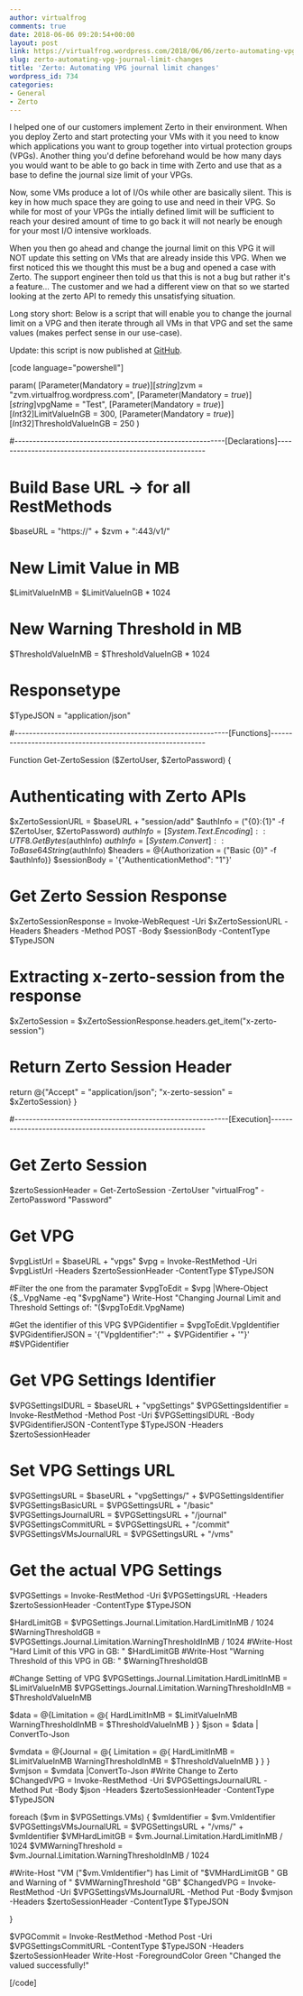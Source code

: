 ```yaml
---
author: virtualfrog
comments: true
date: 2018-06-06 09:20:54+00:00
layout: post
link: https://virtualfrog.wordpress.com/2018/06/06/zerto-automating-vpg-journal-limit-changes/
slug: zerto-automating-vpg-journal-limit-changes
title: 'Zerto: Automating VPG journal limit changes'
wordpress_id: 734
categories:
- General
- Zerto
---
```


I helped one of our customers implement Zerto in their environment. When you deploy Zerto and start protecting your VMs with it you need to know which applications you want to group together into virtual protection groups (VPGs). Another thing you'd define beforehand would be how many days you would want to be able to go back in time with Zerto and use that as a base to define the journal size limit of your VPGs.

<!-- more -->

Now, some VMs produce a lot of I/Os while other are basically silent. This is key in how much space they are going to use and need in their VPG. So while for most of your VPGs the intially defined limit will be sufficient to reach your desired amount of time to go back it will not nearly be enough for your most I/O intensive workloads.

When you then go ahead and change the journal limit on this VPG it will NOT update this setting on VMs that are already inside this VPG. When we first noticed this we thought this must be a bug and opened a case with Zerto. The support engineer then told us that this is not a bug but rather it's a feature... The customer and we had a different view on that so we started looking at the zerto API to remedy this unsatisfying situation.

Long story short: Below is a script that will enable you to change the journal limit on a VPG and then iterate through all VMs in that VPG and set the same values (makes perfect sense in our use-case).

Update: this script is now published at [GitHub](https://github.com/virtualFrog/PowerCLI-Scripts).

[code language="powershell"]

param(
[Parameter(Mandatory = $true)][string]$zvm = "zvm.virtualfrog.wordpress.com",
[Parameter(Mandatory = $true)][string]$vpgName = "Test",
[Parameter(Mandatory = $true)][Int32]$LimitValueInGB = 300,
[Parameter(Mandatory = $true)][Int32]$ThresholdValueInGB = 250
)

#----------------------------------------------------------[Declarations]----------------------------------------------------------

# Build Base URL -> for all RestMethods
$baseURL = "https://" + $zvm + ":443/v1/"

# New Limit Value in MB
$LimitValueInMB = $LimitValueInGB * 1024

# New Warning Threshold in MB
$ThresholdValueInMB = $ThresholdValueInGB * 1024

# Responsetype
$TypeJSON = "application/json"

#-----------------------------------------------------------[Functions]------------------------------------------------------------

Function Get-ZertoSession ($ZertoUser, $ZertoPassword) {
# Authenticating with Zerto APIs
$xZertoSessionURL = $baseURL + "session/add"
$authInfo = ("{0}:{1}" -f $ZertoUser, $ZertoPassword)
$authInfo = [System.Text.Encoding]::UTF8.GetBytes($authInfo)
$authInfo = [System.Convert]::ToBase64String($authInfo)
$headers = @{Authorization = ("Basic {0}" -f $authInfo)}
$sessionBody = '{"AuthenticationMethod": "1"}'

# Get Zerto Session Response
$xZertoSessionResponse = Invoke-WebRequest -Uri $xZertoSessionURL -Headers $headers -Method POST -Body $sessionBody -ContentType $TypeJSON

# Extracting x-zerto-session from the response
$xZertoSession = $xZertoSessionResponse.headers.get_item("x-zerto-session")

# Return Zerto Session Header
return @{"Accept" = "application/json"; "x-zerto-session" = $xZertoSession}
}

#-----------------------------------------------------------[Execution]------------------------------------------------------------

# Get Zerto Session
$zertoSessionHeader = Get-ZertoSession -ZertoUser "virtualFrog" -ZertoPassword "Password"

# Get VPG
$vpgListUrl = $baseURL + "vpgs"
$vpg = Invoke-RestMethod -Uri $vpgListUrl -Headers $zertoSessionHeader -ContentType $TypeJSON

#Filter the one from the paramater
$vpgToEdit = $vpg |Where-Object {$_.VpgName -eq "$vpgName"}
Write-Host "Changing Journal Limit and Threshold Settings of: "($vpgToEdit.VpgName)

#Get the identifier of this VPG
$VPGidentifier = $vpgToEdit.VpgIdentifier
$VPGidentifierJSON = '{"VpgIdentifier":"' + $VPGidentifier + '"}'
#$VPGidentifier

# Get VPG Settings Identifier
$VPGSettingsIDURL = $baseURL + "vpgSettings"
$VPGSettingsIdentifier = Invoke-RestMethod -Method Post -Uri $VPGSettingsIDURL -Body $VPGidentifierJSON -ContentType $TypeJSON -Headers $zertoSessionHeader

# Set VPG Settings URL
$VPGSettingsURL = $baseURL + "vpgSettings/" + $VPGSettingsIdentifier
$VPGSettingsBasicURL = $VPGSettingsURL + "/basic"
$VPGSettingsJournalURL = $VPGSettingsURL + "/journal"
$VPGSettingsCommitURL = $VPGSettingsURL + "/commit"
$VPGSettingsVMsJournalURL = $VPGSettingsURL + "/vms"

# Get the actual VPG Settings
$VPGSettings = Invoke-RestMethod -Uri $VPGSettingsURL -Headers $zertoSessionHeader -ContentType $TypeJSON

$HardLimitGB = $VPGSettings.Journal.Limitation.HardLimitInMB / 1024
$WarningThresholdGB = $VPGSettings.Journal.Limitation.WarningThresholdInMB / 1024
#Write-Host "Hard Limit of this VPG in GB: " $HardLimitGB
#Write-Host "Warning Threshold of this VPG in GB: " $WarningThresholdGB

#Change Setting of VPG
$VPGSettings.Journal.Limitation.HardLimitInMB = $LimitValueInMB
$VPGSettings.Journal.Limitation.WarningThresholdInMB = $ThresholdValueInMB

$data = @{Limitation = @{
HardLimitInMB = $LimitValueInMB
WarningThresholdInMB = $ThresholdValueInMB
}
}
$json = $data | ConvertTo-Json

$vmdata = @{Journal = @{
Limitation = @{
HardLimitInMB = $LimitValueInMB
WarningThresholdInMB = $ThresholdValueInMB
}
}
}
$vmjson = $vmdata |ConvertTo-Json
#Write Change to Zerto
$ChangedVPG = Invoke-RestMethod -Uri $VPGSettingsJournalURL -Method Put -Body $json -Headers $zertoSessionHeader -ContentType $TypeJSON

foreach ($vm in $VPGSettings.VMs) {
$vmIdentifier = $vm.VmIdentifier
$VPGSettingsVMsJournalURL = $VPGSettingsURL + "/vms/" + $vmIdentifier
$VMHardLimitGB = $vm.Journal.Limitation.HardLimitInMB / 1024
$VMWarningThreshold = $vm.Journal.Limitation.WarningThresholdInMB / 1024

#Write-Host "VM ("$vm.VmIdentifier") has Limit of "$VMHardLimitGB " GB and Warning of " $VMWarningThreshold "GB"
$ChangedVPG = Invoke-RestMethod -Uri $VPGSettingsVMsJournalURL -Method Put -Body $vmjson -Headers $zertoSessionHeader -ContentType $TypeJSON

}

$VPGCommit = Invoke-RestMethod -Method Post -Uri $VPGSettingsCommitURL -ContentType $TypeJSON -Headers $zertoSessionHeader
Write-Host -ForegroundColor Green "Changed the valued successfully!"

[/code]
